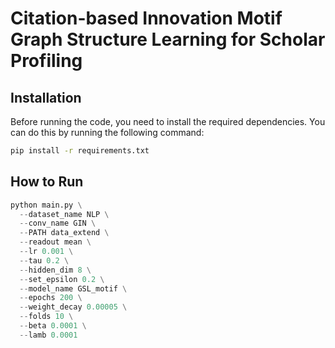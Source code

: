 # Citation-based Innovation Motif Graph Structure Learning for Scholar Profiling
##
## Installation

Before running the code, you need to install the required dependencies. You can do this by running the following command:

```bash
pip install -r requirements.txt
```
## How to Run
```python
python main.py \
  --dataset_name NLP \
  --conv_name GIN \
  --PATH data_extend \
  --readout mean \
  --lr 0.001 \
  --tau 0.2 \
  --hidden_dim 8 \
  --set_epsilon 0.2 \
  --model_name GSL_motif \
  --epochs 200 \
  --weight_decay 0.00005 \
  --folds 10 \
  --beta 0.0001 \
  --lamb 0.0001
```



